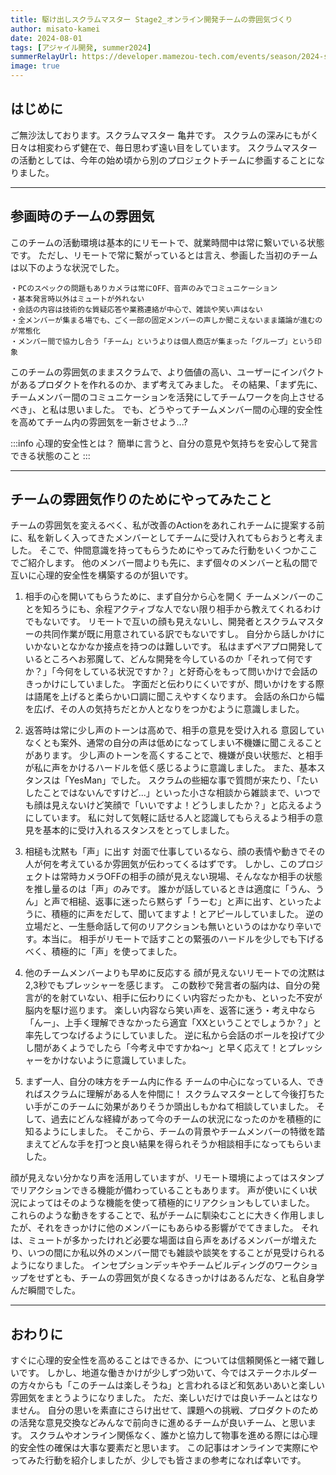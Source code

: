 ```yaml
---
title: 駆け出しスクラムマスター Stage2_オンライン開発チームの雰囲気づくり
author: misato-kamei
date: 2024-08-01
tags: [アジャイル開発, summer2024]
summerRelayUrl: https://developer.mamezou-tech.com/events/season/2024-summer/
image: true
---
```


## はじめに
ご無沙汰しております。スクラムマスター 亀井です。
スクラムの深みにもがく日々は相変わらず健在で、毎日思わず遠い目をしています。
スクラムマスターの活動としては、今年の始め頃から別のプロジェクトチームに参画することになりました。

---
## 参画時のチームの雰囲気
このチームの活動環境は基本的にリモートで、就業時間中は常に繋いでいる状態です。
ただし、リモートで常に繋がっているとは言え、参画した当初のチームは以下のような状況でした。

    ・PCのスペックの問題もありカメラは常にOFF、音声のみでコミュニケーション
    ・基本発言時以外はミュートが外れない
    ・会話の内容は技術的な質疑応答や業務連絡が中心で、雑談や笑い声はない
    ・全メンバーが集まる場でも、ごく一部の固定メンバーの声しか聞こえないまま議論が進むのが常態化
    ・メンバー間で協力し合う「チーム」というよりは個人商店が集まった「グループ」という印象

このチームの雰囲気のままスクラムで、より価値の高い、ユーザーにインパクトがあるプロダクトを作れるのか、まず考えてみました。
その結果、「まず先に、チームメンバー間のコミュニケーションを活発にしてチームワークを向上させるべき」、と私は思いました。
でも、どうやってチームメンバー間の心理的安全性を高めてチーム内の雰囲気を一新させよう...?

:::info
心理的安全性とは？
簡単に言うと、自分の意見や気持ちを安心して発言できる状態のこと
:::

---
## チームの雰囲気作りのためにやってみたこと

チームの雰囲気を変えるべく、私が改善のActionをあれこれチームに提案する前に、私を新しく入ってきたメンバーとしてチームに受け入れてもらおうと考えました。
そこで、仲間意識を持ってもらうためにやってみた行動をいくつかここでご紹介します。
他のメンバー間よりも先に、まず個々のメンバーと私の間で互いに心理的安全性を構築するのが狙いです。

1. 相手の心を開いてもらうために、まず自分から心を開く
   チームメンバーのことを知ろうにも、余程アクティブな人でない限り相手から教えてくれるわけでもないです。
   リモートで互いの顔も見えないし、開発者とスクラムマスターの共同作業が既に用意されている訳でもないですし。
   自分から話しかけにいかないとなかなか接点を持つのは難しいです。
   私はまずペアプロ開発しているところへお邪魔して、どんな開発を今しているのか「それって何ですか？」「今何をしている状況ですか？」と好奇心をもって問いかけで会話のきっかけにしていました。
   字面だと伝わりにくいですが、問いかけをする際は語尾を上げると柔らかい口調に聞こえやすくなります。
   会話の糸口から幅を広げ、その人の気持ちだとか人となりをつかむように意識しました。

2. 返答時は常に少し声のトーンは高めで、相手の意見を受け入れる
   意図していなくとも案外、通常の自分の声は低めになってしまい不機嫌に聞こえることがあります。
   少し声のトーンを高くすることで、機嫌が良い状態だ、と相手が私に声をかけるハードルを低く感じるように意識しました。
   また、基本スタンスは「YesMan」でした。
   スクラムの些細な事で質問が来たり、「たいしたことではないんですけど...」といった小さな相談から雑談まで、いつでも顔は見えないけど笑顔で「いいですよ！どうしましたか？」と応えるようにしています。
   私に対して気軽に話せる人と認識してもらえるよう相手の意見を基本的に受け入れるスタンスをとってしました。

3. 相槌も沈黙も「声」に出す
   対面で仕事しているなら、顔の表情や動きでその人が何を考えているか雰囲気が伝わってくるはずです。
   しかし、このプロジェクトは常時カメラOFFの相手の顔が見えない現場、そんななか相手の状態を推し量るのは「声」のみです。
   誰かが話しているときは適度に「うん、うん」と声で相槌、返事に迷ったら黙らず「うーむ」と声に出す、といったように、積極的に声をだして、聞いてますよ！とアピールしていました。
   逆の立場だと、一生懸命話して何のリアクションも無いというのはかなり辛いです。本当に。
   相手がリモートで話すことの緊張のハードルを少しでも下げるべく、積極的に「声」を使ってました。

4. 他のチームメンバーよりも早めに反応する
   顔が見えないリモートでの沈黙は2,3秒でもプレッシャーを感じます。
   この数秒で発言者の脳内は、自分の発言が的を射ていない、相手に伝わりにくい内容だったかも、といった不安が脳内を駆け巡ります。
   楽しい内容なら笑い声を、返答に迷う・考え中なら「んー」、上手く理解できなかったら適宜「XXということでしょうか？」と率先してつなげるようにしていました。
   逆に私から会話のボールを投げて少し間があくようでしたら「今考え中ですかね～」と早く応えて！とプレッシャーをかけないように意識していました。

5. まず一人、自分の味方をチーム内に作る
   チームの中心になっている人、できればスクラムに理解がある人を仲間に！
   スクラムマスターとして今後打ちたい手がこのチームに効果がありそうか頭出しもかねて相談していました。
   そして、過去にどんな経緯があって今のチームの状況になったのかを積極的に知るようにしました。
   そこから、チームの背景やチームメンバーの特徴を踏まえてどんな手を打つと良い結果を得られそうか相談相手になってもらいました。

顔が見えない分かなり声を活用していますが、リモート環境によってはスタンプでリアクションできる機能が備わっていることもあります。
声が使いにくい状況によってはそのような機能を使って積極的にリアクションもしていました。
これらのような動きをすることで、私がチームに馴染むことに大きく作用しましたが、それをきっかけに他のメンバーにもあらゆる影響がでてきました。
それは、ミュートが多かったけれど必要な場面は自ら声をあげるメンバーが増えたり、いつの間にか私以外のメンバー間でも雑談や談笑をすることが見受けられるようになりました。
インセプションデッキやチームビルディングのワークショップをせずとも、チームの雰囲気が良くなるきっかけはあるんだな、と私自身学んだ瞬間でした。

---
## おわりに
すぐに心理的安全性を高めることはできるか、については信頼関係と一緒で難しいです。
しかし、地道な働きかけが少しずつ効いて、今ではステークホルダーの方々からも「このチームは楽しそうね」と言われるほど和気あいあいと楽しい雰囲気をまとうようになりました。
ただ、楽しいだけでは良いチームとはなりません。
自分の思いを素直にさらけ出せて、課題への挑戦、プロダクトのための活発な意見交換などみんなで前向きに進めるチームが良いチーム、と思います。
スクラムやオンライン関係なく、誰かと協力して物事を進める際には心理的安全性の確保は大事な要素だと思います。
この記事はオンラインで実際にやってみた行動を紹介しましたが、少しでも皆さまの参考になれば幸いです。
